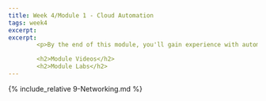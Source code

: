 ```yaml
---
title: Week 4/Module 1 - Cloud Automation
tags: week4
excerpt: 
excerpt: 
        <p>By the end of this module, you'll gain experience with automating cloud-based tasks, as well as understanding and using automation tools for managing and optimizing your applications.</p>

        <h2>Module Videos</h2>
        <h2>Module Labs</h2>
---  
```



{% include_relative 9-Networking.md %}